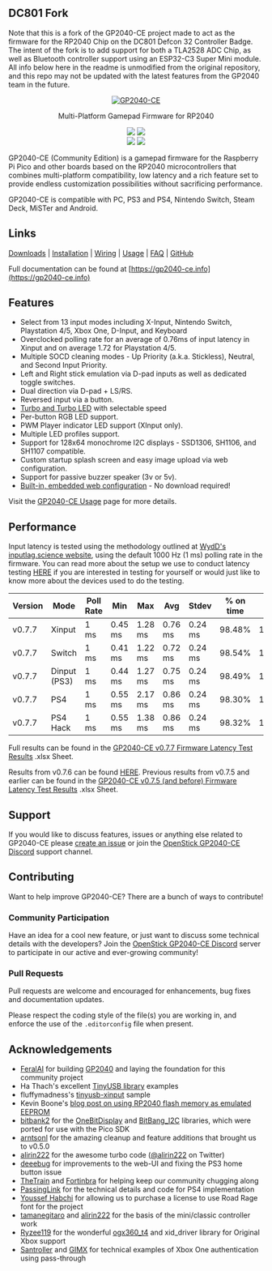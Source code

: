 ## DC801 Fork

Note that this is a fork of the GP2040-CE project made to act as the firmware for the RP2040 Chip on the DC801 Defcon 32 Controller Badge. The intent of the fork is to add support for both a TLA2528 ADC Chip, as well as Bluetooth controller support using an ESP32-C3 Super Mini module. All info below here in the readme is unmodified from the original repository, and this repo may not be updated with the latest features from the GP2040 team in the future.

<p align="center">
  <a href="https://gp2040-ce.info">
    <img alt="GP2040-CE" src="https://raw.githubusercontent.com/OpenStickCommunity/Site/main/docs/assets/images/gp2040-ce-logo.png" />
  </a>
</p>

<p align="center">
  Multi-Platform Gamepad Firmware for RP2040
</p>

<p align="center">
  <img src="https://img.shields.io/github/license/OpenStickCommunity/GP2040-CE" />
  <img src="https://img.shields.io/github/actions/workflow/status/OpenStickCommunity/GP2040-CE/cmake.yml" />
  <br />
  <img src="https://img.shields.io/badge/inputlag.science-0.86%20ms-blue" />
  <img src="https://img.shields.io/badge/MiSTer%20latency-0.765%20ms-blue" />
</p>

<p>
  GP2040-CE (Community Edition) is a gamepad firmware for the Raspberry Pi Pico and other boards based on the RP2040 microcontrollers that combines multi-platform compatibility, low latency and a rich feature set to provide endless customization possibilities without sacrificing performance.
</p>

<p>
  GP2040-CE is compatible with PC, PS3 and PS4, Nintendo Switch, Steam Deck, MiSTer and Android.
</p>

## Links

[Downloads](https://gp2040-ce.info/downloads) | [Installation](https://gp2040-ce.info/installation) | [Wiring](https://gp2040-ce.info/controller-build/wiring) | [Usage](https://gp2040-ce.info/usage) | [FAQ](https://gp2040-ce.info/faq/faq-general) | [GitHub](https://github.com/OpenStickCommunity/GP2040-CE)

Full documentation can be found at [https://gp2040-ce.info](https://gp2040-ce.info)

## Features

- Select from 13 input modes including X-Input, Nintendo Switch, Playstation 4/5, Xbox One, D-Input, and Keyboard
- Overclocked polling rate for an average of 0.76ms of input latency in Xinput and on average 1.72 for Playstation 4/5.
- Multiple SOCD cleaning modes - Up Priority (a.k.a. Stickless), Neutral, and Second Input Priority.
- Left and Right stick emulation via D-pad inputs as well as dedicated toggle switches.
- Dual direction via D-pad + LS/RS.
- Reversed input via a button.
- [Turbo and Turbo LED](https://gp2040-ce.info/add-ons/turbo) with selectable speed
- Per-button RGB LED support.
- PWM Player indicator LED support (XInput only).
- Multiple LED profiles support.
- Support for 128x64 monochrome I2C displays - SSD1306, SH1106, and SH1107 compatible.
- Custom startup splash screen and easy image upload via web configuration.
- Support for passive buzzer speaker (3v or 5v).
- [Built-in, embedded web configuration](https://gp2040-ce.info/web-configurator) - No download required!

Visit the [GP2040-CE Usage](https://gp2040-ce.info/usage) page for more details.

## Performance

Input latency is tested using the methodology outlined at [WydD's inputlag.science website](https://inputlag.science/controller/methodology), using the default 1000 Hz (1 ms) polling rate in the firmware. You can read more about the setup we use to conduct latency testing [HERE](https://github.com/OpenStickCommunity/Site/blob/main/latency_testing/README.md) if you are interested in testing for yourself or would just like to know more about the devices used to do the testing.

| Version | Mode         | Poll Rate | Min     | Max     | Avg     | Stdev   | % on time | %1f skip | %2f skip |
| ------- | ------------ | --------- | ------- | ------- | ------- | ------- | --------- | -------- | -------- |
| v0.7.7  | Xinput       | 1 ms      | 0.45 ms | 1.28 ms | 0.76 ms | 0.24 ms | 98.48%    | 1.52%    | 0%       |
| v0.7.7  | Switch       | 1 ms      | 0.41 ms | 1.22 ms | 0.72 ms | 0.24 ms | 98.54%    | 1.46%    | 0%       |
| v0.7.7  | Dinput (PS3) | 1 ms      | 0.44 ms | 1.27 ms | 0.75 ms | 0.24 ms | 98.49%    | 1.51%    | 0%       |
| v0.7.7  | PS4          | 1 ms      | 0.55 ms | 2.17 ms | 0.86 ms | 0.24 ms | 98.30%    | 1.70%    | 0%       |
| v0.7.7  | PS4 Hack     | 1 ms      | 0.55 ms | 1.38 ms | 0.86 ms | 0.24 ms | 98.32%    | 1.68%    | 0%       |

Full results can be found in the [GP2040-CE v0.7.7 Firmware Latency Test Results](https://github.com/OpenStickCommunity/Site/raw/main/latency_testing/GP2040-CE_Firmware_Latency_Test_Results_v0.7.7.xlsx) .xlsx Sheet.

Results from v0.7.6 can be found [HERE](https://github.com/OpenStickCommunity/Site/raw/main/latency_testing/GP2040-CE_Firmware_Latency_Test_Results_v0.7.6.xlsx).  Previous results from v0.7.5 and earlier can be found in the [GP2040-CE v0.7.5 (and before) Firmware Latency Test Results](https://github.com/OpenStickCommunity/Site/raw/main/latency_testing/GP2040-CE_Firmware_Latency_Test_Results_v0.7.5_and_before.xlsx) .xlsx Sheet.

## Support

If you would like to discuss features, issues or anything else related to GP2040-CE please [create an issue](https://github.com/OpenStickCommunity/GP2040-CE/issues/new) or join the [OpenStick GP2040-CE Discord](https://discord.gg/k2pxhke7q8) support channel.

## Contributing

Want to help improve GP2040-CE? There are a bunch of ways to contribute!

### Community Participation

Have an idea for a cool new feature, or just want to discuss some technical details with the developers? Join the [OpenStick GP2040-CE Discord](https://discord.gg/k2pxhke7q8) server to participate in our active and ever-growing community!

### Pull Requests

Pull requests are welcome and encouraged for enhancements, bug fixes and documentation updates.

Please respect the coding style of the file(s) you are working in, and enforce the use of the `.editorconfig` file when present.

## Acknowledgements

- [FeralAI](https://github.com/FeralAI) for building [GP2040](https://github.com/FeralAI/GP2040) and laying the foundation for this community project
- Ha Thach's excellent [TinyUSB library](https://github.com/hathach/tinyusb) examples
- fluffymadness's [tinyusb-xinput](https://github.com/fluffymadness/tinyusb-xinput) sample
- Kevin Boone's [blog post on using RP2040 flash memory as emulated EEPROM](https://kevinboone.me/picoflash.html)
- [bitbank2](https://github.com/bitbank2) for the [OneBitDisplay](https://github.com/bitbank2/OneBitDisplay) and [BitBang_I2C](https://github.com/bitbank2/BitBang_I2C) libraries, which were ported for use with the Pico SDK
- [arntsonl](https://github.com/arntsonl) for the amazing cleanup and feature additions that brought us to v0.5.0
- [alirin222](https://github.com/alirin222) for the awesome turbo code ([@alirin222](https://twitter.com/alirin222) on Twitter)
- [deeebug](https://github.com/deeebug) for improvements to the web-UI and fixing the PS3 home button issue
- [TheTrain](https://github.com/TheTrainGoes/GP2040-Projects) and [Fortinbra](https://github.com/Fortinbra) for helping keep our community chugging along
- [PassingLink](https://github.com/passinglink/passinglink) for the technical details and code for PS4 implementation
- [Youssef Habchi](https://youssef-habchi.com/) for allowing us to purchase a license to use Road Rage font for the project
- [tamanegitaro](https://github.com/tamanegitaro/) and [alirin222](https://github.com/alirin222) for the basis of the mini/classic controller work
- [Ryzee119](https://github.com/Ryzee119) for the wonderful [ogx360_t4](https://github.com/Ryzee119/ogx360_t4/) and xid_driver library for Original Xbox support
- [Santroller](https://github.com/Santroller/Santroller) and [GIMX](https://github.com/matlo/GIMX) for technical examples of Xbox One authentication using pass-through
